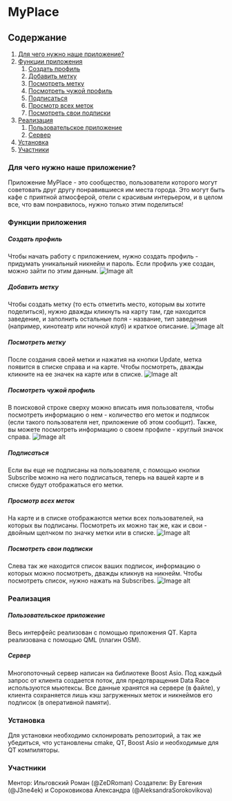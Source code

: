 # MyPlace

## Содержание

1. [Для чего нужно наше приложение?](#Для-чего-нужно-наше-приложение?)
1. [Функции приложения](#Функции-приложения)
    1. [Создать профиль](#Создать-профиль)
    1. [Добавить метку](#добавить-метку)
    1. [Посмотреть метку](#посмотреть-метку)
    1. [Посмотреть чужой профиль](#Посмотреть-чужой-профиль)
    1. [Подписаться](#подписаться)
    1. [Просмотр всех меток](#Просмотр-всех-меток)
    1. [Посмотреть свои подписки](#Посмотреть-свои-подписки)
1. [Реализация](#Реализация)
    1. [Пользовательское приложение](#Пользовательское-приложение)
    1. [Сервер](#сервер)
1. [Установка](#Установка)
1. [Участники](#участники)


### Для чего нужно наше приложение?
Приложение MyPlace - это сообщество, пользователи которого могут советовать 
друг другу понравившиеся им места города. Это могут быть кафе с приятной атмосферой, 
отели с красивым интерьером, и в целом все, что вам понравилось, нужно только этим 
поделиться!


### Функции приложения

##### Создать профиль
Чтобы начать работу с приложением, нужно создать профиль - придумать уникальный
никнейм и пароль. Если профиль уже создан, можно зайти по этим данным.
![Image alt](https://github.com/AleksandraSorokovikova/MyPlace/raw/main/screenshots/1.png)

##### Добавить метку
Чтобы создать метку (то есть отметить место, которым вы хотите поделиться),
нужно дважды кликнуть на карту там, где находится заведение, и заполнить 
остальные поля - название, тип заведения (например, кинотеатр или ночной клуб)
и краткое описание.
![Image alt](https://github.com/AleksandraSorokovikova/MyPlace/raw/main/screenshots/2.png)

##### Посмотреть метку
После создания своей метки и нажатия на кнопки Update, метка появится в
списке справа и на карте. Чтобы посмотреть, дважды кликните на ее значек
на карте или в списке.
![Image alt](https://github.com/AleksandraSorokovikova/MyPlace/raw/main/screenshots/3.png)

##### Посмотреть чужой профиль
В поисковой строке сверху можно вписать имя пользователя, чтобы посмотреть 
информацию о нем - количество его меток и подписок (если такого пользователя 
нет, приложение об этом сообщит). Также, вы можете посмотреть информацию
о своем профиле - круглый значок справа.
![Image alt](https://github.com/AleksandraSorokovikova/MyPlace/raw/main/screenshots/4.png)

##### Подписаться 
Если вы еще не подписаны на пользователя, с помощью кнопки Subscribe можно
на него подписаться, теперь на вашей карте и в списке будут отображаться
его метки.

##### Просмотр всех меток
На карте и в списке отображаются метки всех пользователей, на которых вы 
подписаны. Посмотреть их можно так же, как и свои - двойным щелчком по
значку метки или в списке.
![Image alt](https://github.com/AleksandraSorokovikova/MyPlace/raw/main/screenshots/5.png)

##### Посмотреть свои подписки
Слева так же находится список ваших подписок, информацию о которых можно 
посмотреть, дважды кликнув на никнейм. Чтобы посмотреть список, нужно 
нажать на Subscribes.
![Image alt](https://github.com/AleksandraSorokovikova/MyPlace/raw/main/screenshots/6.png)

### Реализация
##### Пользовательское приложение
Весь интерфейс реализован с помощью приложения QT. Карта реализована
с помощью QML (плагин OSM).

##### Сервер
Многопоточный сервер написан на библиотеке Boost Asio. Под каждый запрос
от клиента создается поток, для предотвращения Data Race используются мьютексы.
Все данные хранятся на сервере (в файле), у клиента сохраняется лишь кэш 
загруженных меток и никнеймов его подписок (в оперативной памяти).

### Установка
Для установки необходимо склонировать репозиторий, а так же убедиться, что установлены
cmake, QT, Boost Asio и необходимые для QT компиляторы. 


### Участники
Ментор: Ильговский Роман (@ZeDRoman)
Создатели: Ву Евгения (@J3ne4ek) и Сороковикова Александра (@AleksandraSorokovikova)
